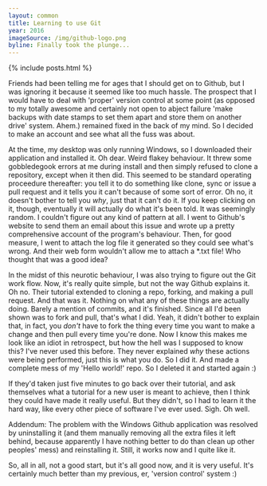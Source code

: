 ```yaml
---
layout: common
title: Learning to use Git
year: 2016
imageSource: /img/github-logo.png
byline: Finally took the plunge...
---
```


{% include posts.html %}

Friends had been telling me for ages that I should get on to Github, but I was ignoring it because it seemed like too much hassle. The prospect that I would have to deal with 'proper' version control at some point (as opposed to my totally awesome and certainly not open to abject failure 'make backups with date stamps to set them apart and store them on another drive' system. Ahem.) remained fixed in the back of my mind. So I decided to make an account and see what all the fuss was about.

At the time, my desktop was only running Windows, so I downloaded their application and installed it. Oh dear. Weird flakey behaviour. It threw some gobbledegook errors at me during install and then simply refused to clone a repository, except when it then did. This seemed to be standard operating proceedure thereafter: you tell it to do something like clone, sync or issue a pull request and it tells you it can't because of some sort of error. Oh no, it doesn't bother to tell you _why_, just that it can't do it. If you keep clicking on it, though, eventually it will actually do what it's been told. It was seemingly random. I couldn't figure out any kind of pattern at all. I went to Github's website to send them an email about this issue and wrote up a pretty comprehensive account of the program's behaviour. Then, for good measure, I went to attach the log file it generated so they could see what's wrong. And their web form wouldn't allow me to attach a \*.txt file! Who thought that was a good idea?

In the midst of this neurotic behaviour, I was also trying to figure out the Git work flow. Now, it's really quite simple, but not the way Github explains it. Oh no. Their tutorial extended to cloning a repo, forking, and making a pull request. And that was it. Nothing on what any of these things are actually doing. Barely a mention of commits, and it's finished. Since all I'd been shown was to fork and pull, that's what I did. Yeah, it didn't bother to explain that, in fact, you _don't_ have to fork the thing every time you want to make a change and then pull every time you're done. Now I know this makes me look like an idiot in retrospect, but how the hell was I supposed to know this? I've never used this before. They never explained _why_ these actions were being performed, just this is what you do. So I did it. And made a complete mess of my 'Hello world!' repo. So I deleted it and started again :)

If they'd taken just five minutes to go back over their tutorial, and ask themselves what a tutorial for a new user is meant to achieve, then I think they could have made it really useful. But they didn't, so I had to learn it the hard way, like every other piece of software I've ever used. Sigh. Oh well.

Addendum: The problem with the Windows Github application was resolved by uninstalling it (and them manually removing all the extra files it left behind, because apparently I have nothing better to do than clean up other peoples' mess) and reinstalling it. Still, it works now and I quite like it.

So, all in all, not a good start, but it's all good now, and it is very useful. It's certainly much better than my previous, er, 'version control' system :)

